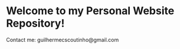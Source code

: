<!DOCTYPE html>
<html lang = "en">
<head>
  <meta charset="UTF-8">

</head>
<body>
  <h1>Welcome to my Personal Website Repository!</h1>
  
  <p>Contact me: guilhermecscoutinho@gmail.com</p>
</body>
</html>
